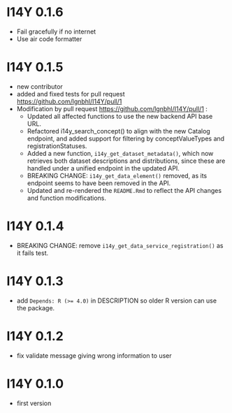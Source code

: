 # I14Y 0.1.6
- Fail gracefully if no internet
- Use air code formatter

# I14Y 0.1.5
- new contributor
- added and fixed tests for pull request https://github.com/lgnbhl/I14Y/pull/1
- Modification by pull request https://github.com/lgnbhl/I14Y/pull/1 :
  - Updated all affected functions to use the new backend API base URL.
  - Refactored i14y_search_concept() to align with the new Catalog endpoint, and added support for filtering by conceptValueTypes and registrationStatuses.
  - Added a new function, `i14y_get_dataset_metadata()`, which now retrieves both dataset descriptions and distributions, since these are handled under a unified endpoint in the updated API.
  - BREAKING CHANGE: `i14y_get_data_element()` removed, as its endpoint seems to have been removed in the API.
  - Updated and re-rendered the `README.Rmd` to reflect the API changes and function modifications.

# I14Y 0.1.4

- BREAKING CHANGE: remove `i14y_get_data_service_registration()` as it fails test.

# I14Y 0.1.3

- add `Depends: R (>= 4.0)` in DESCRIPTION so older R version can use the package.

# I14Y 0.1.2

- fix validate message giving wrong information to user

# I14Y 0.1.0

- first version
